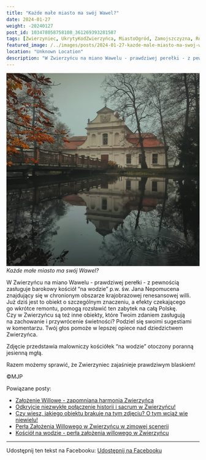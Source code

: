 ```yaml
---
title: "Każde małe miasto ma swój Wawel?"
date: 2024-01-27
weight: -20240127
post_id: 103478058758108_361269393281587
tags: [Zwierzyniec, UkrytyKodZwierzyńca, MiastoOgród, Zamojszczyzna, Roztocze, Lubelskie, villarestituta, turystyka, dziedzictwo, zabytki, krajobrazy, TajemnicePrzeszłości, PodróżeWczasie, MagiczneMiejsce, kościoły]
featured_image: /../images/posts/2024-01-27-kazde-male-miasto-ma-swoj-wawel.jpg
location: "Unknown Location"
description: "W Zwierzyńcu na miano Wawelu - prawdziwej perełki - z pewnością zasługuje barokowy kościół “na wodzie” p.w. św. Jana Nepomucena znajdujący się w chron..."
---
```


![Każde małe miasto ma swój Wawel?](/images/posts/2024-01-27-kazde-male-miasto-ma-swoj-wawel.jpg)
*Każde małe miasto ma swój Wawel?*

W Zwierzyńcu na miano Wawelu - prawdziwej perełki - z pewnością zasługuje barokowy kościół “na wodzie” p.w. św. Jana Nepomucena znajdujący się w chronionym obszarze krajobrazowej renesansowej willi. Już dziś jest to obiekt o szczególnym znaczeniu, a efekty czekającego go wkrótce remontu, pomogą rozsławić ten zabytek na całą Polskę.
 Czy w Zwierzyńcu są też inne obiekty, które Twoim zdaniem zasługują na zachowanie i przywrócenie świetności? Podziel się swoimi sugestiami w komentarzu. Twój głos pomoże w lepszej opiece nad dziedzictwem Zwierzyńca.

Zdjęcie przedstawia malowniczy kościółek “na wodzie” otoczony poranną jesienną mgłą.

Razem możemy sprawić, że Zwierzyniec zajaśnieje prawdziwym blaskiem!



©MJP

Powiązane posty:
- [Założenie Willowe - zapomniana harmonia Zwierzyńca](/posts/zalozenie-willowe-zapomniana-harmonia-zwierzynca)
- [Odkryjcie niezwykłe połączenie historii i sacrum w Zwierzyńcu!](/posts/odkryjcie-niezwykle-polaczenie-historii-i-sacrum)
- [Czy wiesz, jakiego obiektu brakuje na tym zdjęciu? O tym wciąż wie niewielu!](/posts/czy-wiesz-jakiego-obiektu-brakuje-na-tym-zdjeciu)
- [Perła Założenia Willowego w Zwierzyńcu w zimowej scenerii](/posts/perla-zalozenia-willowego-w-zwierzyncu-w-zimowej)
- [Kościół na wodzie - perła założenia willowego w Zwierzyńcu](/posts/kosciol-na-wodzie-perla-zalozenia-willowego)


---

Udostępnij ten tekst na Facebooku:
[Udostępnij na Facebooku](https://www.facebook.com/sharer/sharer.php?u=https://stowarzyszeniewachniewskiej.pl/posts/kazde-male-miasto-ma-swoj-wawel)

<script type="application/ld+json">
{
  "@context": "https://schema.org",
  "@type": "BlogPosting",
  "headline": "Każde małe miasto ma swój Wawel?",
  "datePublished": "2024-01-27",
  "dateModified": "2024-01-27",
  "author": {
    "@type": "Person",
    "name": "Michał Jan Patyk"
  },
  "publisher": {
    "@type": "Organization",
    "name": "Stowarzyszenie im. Aleksandry Wachniewskiej",
    "logo": {
      "@type": "ImageObject",
      "url": "https://stowarzyszeniewachniewskiej.pl/images/logo/logo.svg"
    }
  },
  "mainEntityOfPage": {
    "@type": "WebPage",
    "@id": "https://stowarzyszeniewachniewskiej.pl/posts/kazde-male-miasto-ma-swoj-wawel"
  },
  "image": {
    "@type": "ImageObject",
    "url": "https://stowarzyszeniewachniewskiej.pl//images/posts/2024-01-27-kazde-male-miasto-ma-swoj-wawel.jpg"
  },
  "articleSection": "Dziedzictwo Kulturowe i Zabytki",
  "keywords": "[Zwierzyniec, UkrytyKodZwierzyńca, MiastoOgród, Zamojszczyzna, Roztocze, Lubelskie, villarestituta, turystyka, dziedzictwo, zabytki, krajobrazy, TajemnicePrzeszłości, PodróżeWczasie, MagiczneMiejsce, kościoły]",
  "wordCount": 99,
  "articleBody": "W Zwierzyńcu na miano Wawelu - prawdziwej perełki - z pewnością zasługuje barokowy kościół “na wodzie” p.w. św. Jana Nepomucena znajdujący się w chronionym obszarze krajobrazowej renesansowej willi. Już dziś jest to obiekt o szczególnym znaczeniu, a efekty czekającego go wkrótce remontu, pomogą rozsławić ten zabytek na całą Polskę.\n Czy w Zwierzyńcu są też inne obiekty, które Twoim zdaniem zasługują na zachowanie i przywrócenie świetności? Podziel się swoimi sugestiami w komentarzu. Twój głos pomoże w lepszej opiece nad dziedzictwem Zwierzyńca.\n\nZdjęcie przedstawia malowniczy kościółek “na wodzie” otoczony poranną jesienną mgłą.\n\nRazem możemy sprawić, że Zwierzyniec zajaśnieje prawdziwym blaskiem!\n\n\n\n©MJP",
  "description": "W Zwierzyńcu na miano Wawelu - prawdziwej perełki - z pewnością zasługuje barokowy kościół “na wodzie” p.w. św. Jana Nepomucena znajdujący się w chron...",
  "copyrightHolder": {
    "@type": "Person",
    "name": "Michał Jan Patyk"
  }
}
</script>
<script type="application/ld+json">
{
  "@context": "https://schema.org",
  "@type": "BreadcrumbList",
  "itemListElement": [
    {
      "@type": "ListItem",
      "position": 1,
      "name": "Home",
      "item": "https://stowarzyszeniewachniewskiej.pl"
    },
    {
      "@type": "ListItem",
      "position": 2,
      "name": "posts",
      "item": "https://stowarzyszeniewachniewskiej.pl/posts"
    },
    {
      "@type": "ListItem",
      "position": 3,
      "name": "Każde małe miasto ma swój Wawel?",
      "item": "https://stowarzyszeniewachniewskiej.pl/posts/kazde-male-miasto-ma-swoj-wawel"
    }
  ]
}
</script>
